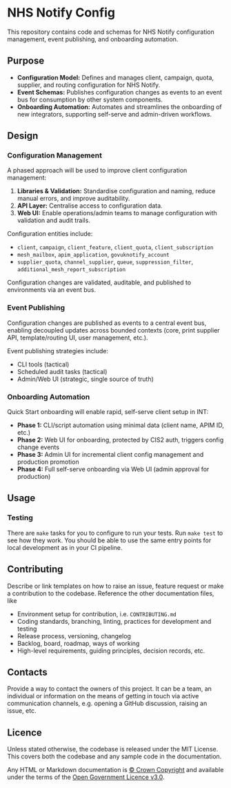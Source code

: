 # NHS Notify Config

This repository contains code and schemas for NHS Notify configuration management, event publishing, and onboarding automation.

## Purpose

- **Configuration Model:** Defines and manages client, campaign, quota, supplier, and routing configuration for NHS Notify.
- **Event Schemas:** Publishes configuration changes as events to an event bus for consumption by other system components.
- **Onboarding Automation:** Automates and streamlines the onboarding of new integrators, supporting self-serve and admin-driven workflows.

## Design

### Configuration Management

A phased approach will be used to improve client configuration management:

1. **Libraries & Validation:** Standardise configuration and naming, reduce manual errors, and improve auditability.
2. **API Layer:** Centralise access to configuration data.
3. **Web UI:** Enable operations/admin teams to manage configuration with validation and audit trails.

Configuration entities include:

- `client`, `campaign`, `client_feature`, `client_quota`, `client_subscription`
- `mesh_mailbox`, `apim_application`, `govuknotify_account`
- `supplier_quota`, `channel_supplier`, `queue`, `suppression_filter`, `additional_mesh_report_subscription`

Configuration changes are validated, auditable, and published to environments via an event bus.

### Event Publishing

Configuration changes are published as events to a central event bus, enabling decoupled updates across bounded contexts (core, print supplier API, template/routing UI, user management, etc.).

Event publishing strategies include:

- CLI tools (tactical)
- Scheduled audit tasks (tactical)
- Admin/Web UI (strategic, single source of truth)

### Onboarding Automation

Quick Start onboarding will enable rapid, self-serve client setup in INT:

- **Phase 1:** CLI/script automation using minimal data (client name, APIM ID, etc.)
- **Phase 2:** Web UI for onboarding, protected by CIS2 auth, triggers config change events
- **Phase 3:** Admin UI for incremental client config management and production promotion
- **Phase 4:** Full self-serve onboarding via Web UI (admin approval for production)

## Usage

### Testing

There are `make` tasks for you to configure to run your tests. Run
`make test` to see how they work. You should be able to use the same
entry points for local development as in your CI pipeline.

## Contributing

Describe or link templates on how to raise an issue, feature request
or make a contribution to the codebase. Reference the other
documentation files, like

- Environment setup for contribution, i.e. `CONTRIBUTING.md`
- Coding standards, branching, linting, practices for development and
  testing
- Release process, versioning, changelog
- Backlog, board, roadmap, ways of working
- High-level requirements, guiding principles, decision records, etc.

## Contacts

Provide a way to contact the owners of this project. It can be a team,
an individual or information on the means of getting in touch via
active communication channels, e.g. opening a GitHub discussion,
raising an issue, etc.

## Licence

Unless stated otherwise, the codebase is released under the MIT
License. This covers both the codebase and any sample code in the
documentation.

Any HTML or Markdown documentation
is [© Crown Copyright](https://www.nationalarchives.gov.uk/information-management/re-using-public-sector-information/uk-government-licensing-framework/crown-copyright/)
and available under the terms of
the [Open Government Licence v3.0](https://www.nationalarchives.gov.uk/doc/open-government-licence/version/3/).
